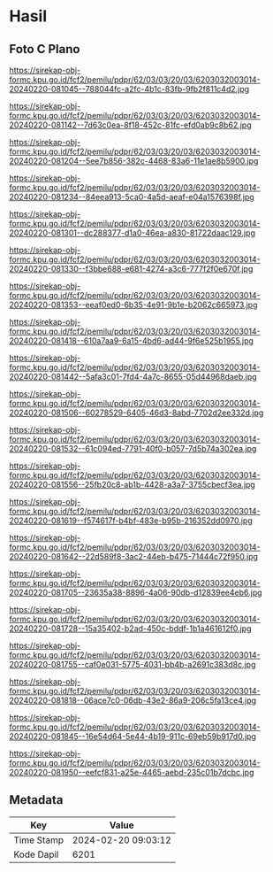 # Hasil

## Foto C Plano

https://sirekap-obj-formc.kpu.go.id/fcf2/pemilu/pdpr/62/03/03/20/03/6203032003014-20240220-081045--788044fc-a2fc-4b1c-83fb-9fb2f811c4d2.jpg

https://sirekap-obj-formc.kpu.go.id/fcf2/pemilu/pdpr/62/03/03/20/03/6203032003014-20240220-081142--7d63c0ea-8f18-452c-81fc-efd0ab9c8b62.jpg

https://sirekap-obj-formc.kpu.go.id/fcf2/pemilu/pdpr/62/03/03/20/03/6203032003014-20240220-081204--5ee7b856-382c-4468-83a6-11e1ae8b5900.jpg

https://sirekap-obj-formc.kpu.go.id/fcf2/pemilu/pdpr/62/03/03/20/03/6203032003014-20240220-081234--84eea913-5ca0-4a5d-aeaf-e04a1576398f.jpg

https://sirekap-obj-formc.kpu.go.id/fcf2/pemilu/pdpr/62/03/03/20/03/6203032003014-20240220-081301--dc288377-d1a0-46ea-a830-81722daac129.jpg

https://sirekap-obj-formc.kpu.go.id/fcf2/pemilu/pdpr/62/03/03/20/03/6203032003014-20240220-081330--f3bbe688-e681-4274-a3c6-777f2f0e670f.jpg

https://sirekap-obj-formc.kpu.go.id/fcf2/pemilu/pdpr/62/03/03/20/03/6203032003014-20240220-081353--eeaf0ed0-6b35-4e91-9b1e-b2062c665973.jpg

https://sirekap-obj-formc.kpu.go.id/fcf2/pemilu/pdpr/62/03/03/20/03/6203032003014-20240220-081418--610a7aa9-6a15-4bd6-ad44-9f6e525b1955.jpg

https://sirekap-obj-formc.kpu.go.id/fcf2/pemilu/pdpr/62/03/03/20/03/6203032003014-20240220-081442--5afa3c01-7fd4-4a7c-8655-05d44968daeb.jpg

https://sirekap-obj-formc.kpu.go.id/fcf2/pemilu/pdpr/62/03/03/20/03/6203032003014-20240220-081506--60278529-6405-46d3-8abd-7702d2ee332d.jpg

https://sirekap-obj-formc.kpu.go.id/fcf2/pemilu/pdpr/62/03/03/20/03/6203032003014-20240220-081532--61c094ed-7791-40f0-b057-7d5b74a302ea.jpg

https://sirekap-obj-formc.kpu.go.id/fcf2/pemilu/pdpr/62/03/03/20/03/6203032003014-20240220-081556--25fb20c8-ab1b-4428-a3a7-3755cbecf3ea.jpg

https://sirekap-obj-formc.kpu.go.id/fcf2/pemilu/pdpr/62/03/03/20/03/6203032003014-20240220-081619--f574617f-b4bf-483e-b95b-216352dd0970.jpg

https://sirekap-obj-formc.kpu.go.id/fcf2/pemilu/pdpr/62/03/03/20/03/6203032003014-20240220-081642--22d589f8-3ac2-44eb-b475-71444c72f950.jpg

https://sirekap-obj-formc.kpu.go.id/fcf2/pemilu/pdpr/62/03/03/20/03/6203032003014-20240220-081705--23635a38-8896-4a06-90db-d12839ee4eb6.jpg

https://sirekap-obj-formc.kpu.go.id/fcf2/pemilu/pdpr/62/03/03/20/03/6203032003014-20240220-081728--15a35402-b2ad-450c-bddf-1b1a461612f0.jpg

https://sirekap-obj-formc.kpu.go.id/fcf2/pemilu/pdpr/62/03/03/20/03/6203032003014-20240220-081755--caf0e031-5775-4031-bb4b-a2691c383d8c.jpg

https://sirekap-obj-formc.kpu.go.id/fcf2/pemilu/pdpr/62/03/03/20/03/6203032003014-20240220-081818--06ace7c0-06db-43e2-86a9-206c5fa13ce4.jpg

https://sirekap-obj-formc.kpu.go.id/fcf2/pemilu/pdpr/62/03/03/20/03/6203032003014-20240220-081845--16e54d64-5e44-4b19-911c-69eb59b917d0.jpg

https://sirekap-obj-formc.kpu.go.id/fcf2/pemilu/pdpr/62/03/03/20/03/6203032003014-20240220-081950--eefcf831-a25e-4465-aebd-235c01b7dcbc.jpg


## Metadata

| Key        | Value               |
| ---------- | ------------------- |
| Time Stamp | 2024-02-20 09:03:12 |
| Kode Dapil | 6201                |




